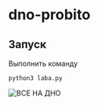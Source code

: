 # dno-probito

## Запуск

Выполнить команду

```
python3 laba.py
```

![ВСЕ НА ДНО](https://sun9-68.userapi.com/c857732/v857732404/b09c4/6eVZLbBxq2Q.jpg)
